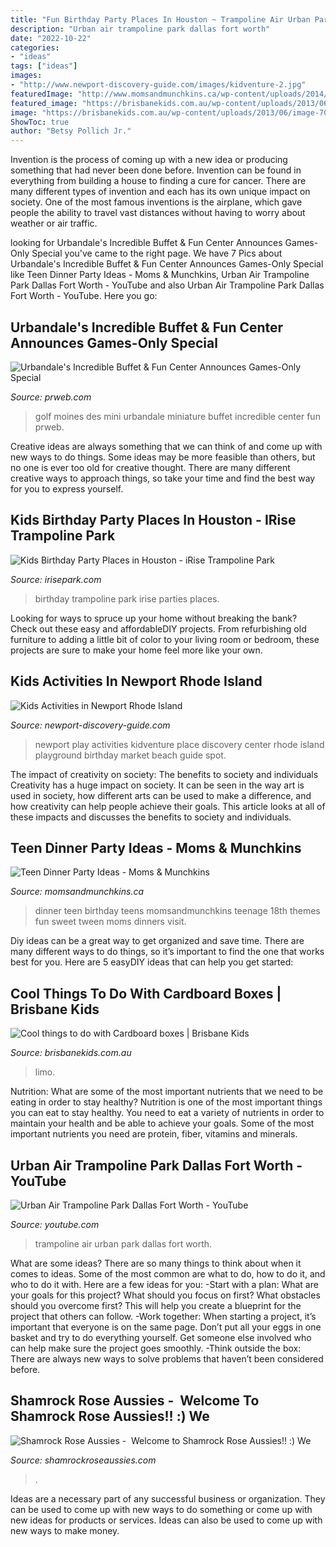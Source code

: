 ```yaml
---
title: "Fun Birthday Party Places In Houston ~ Trampoline Air Urban Park Dallas Fort Worth"
description: "Urban air trampoline park dallas fort worth"
date: "2022-10-22"
categories:
- "ideas"
tags: ["ideas"]
images:
- "http://www.newport-discovery-guide.com/images/kidventure-2.jpg"
featuredImage: "http://www.momsandmunchkins.ca/wp-content/uploads/2014/11/teen-dinner-party-ideas.jpg"
featured_image: "https://brisbanekids.com.au/wp-content/uploads/2013/06/image-703x937.jpeg"
image: "https://brisbanekids.com.au/wp-content/uploads/2013/06/image-703x937.jpeg"
ShowToc: true
author: "Betsy Pollich Jr."
---
```



Invention is the process of coming up with a new idea or producing something that had never been done before. Invention can be found in everything from building a house to finding a cure for cancer. There are many different types of invention and each has its own unique impact on society. One of the most famous inventions is the airplane, which gave people the ability to travel vast distances without having to worry about weather or air traffic.

	

		
looking for Urbandale&#039;s Incredible Buffet &amp; Fun Center Announces Games-Only Special you've came to the right page. We have 7 Pics about Urbandale&#039;s Incredible Buffet &amp; Fun Center Announces Games-Only Special like Teen Dinner Party Ideas - Moms &amp; Munchkins, Urban Air Trampoline Park Dallas Fort Worth - YouTube and also Urban Air Trampoline Park Dallas Fort Worth - YouTube. Here you go:
		
    
## Urbandale&#039;s Incredible Buffet &amp; Fun Center Announces Games-Only Special

<img loading=lazy src="http://ww1.prweb.com/prfiles/2014/04/09/11743775/mini-golf-Des-Moines.jpg" onerror="this.onerror=null;this.src='https://tse1.mm.bing.net/th?id=OIP.2_-1LxL5wz-MpbGDdpRWSwHaGV&amp;pid=15.1';" alt="Urbandale&#039;s Incredible Buffet &amp; Fun Center Announces Games-Only Special">

_Source: prweb.com_

>golf moines des mini urbandale miniature buffet incredible center fun prweb. 

	

Creative ideas are always something that we can think of and come up with new ways to do things. Some ideas may be more feasible than others, but no one is ever too old for creative thought. There are many different creative ways to approach things, so take your time and find the best way for you to express yourself.

    
## Kids Birthday Party Places In Houston - IRise Trampoline Park

<img loading=lazy src="https://www.irisepark.com/images/paty-28.JPG" onerror="this.onerror=null;this.src='https://tse2.mm.bing.net/th?id=OIP.DB_VQTPhlynEWTSTXq4oLgHaJ4&amp;pid=15.1';" alt="Kids Birthday Party Places in Houston - iRise Trampoline Park">

_Source: irisepark.com_

>birthday trampoline park irise parties places. 

	

Looking for ways to spruce up your home without breaking the bank? Check out these easy and affordableDIY projects. From refurbishing old furniture to adding a little bit of color to your living room or bedroom, these projects are sure to make your home feel more like your own.

    
## Kids Activities In Newport Rhode Island

<img loading=lazy src="http://www.newport-discovery-guide.com/images/kidventure-2.jpg" onerror="this.onerror=null;this.src='https://tse3.mm.bing.net/th?id=OIP.bSKPPuZ_mK_ChisCYQwtNQHaE7&amp;pid=15.1';" alt="Kids Activities in Newport Rhode Island">

_Source: newport-discovery-guide.com_

>newport play activities kidventure place discovery center rhode island playground birthday market beach guide spot. 

	

The impact of creativity on society: The benefits to society and individuals
Creativity has a huge impact on society. It can be seen in the way art is used in society, how different arts can be used to make a difference, and how creativity can help people achieve their goals. This article looks at all of these impacts and discusses the benefits to society and individuals.

    
## Teen Dinner Party Ideas - Moms &amp; Munchkins

<img loading=lazy src="http://www.momsandmunchkins.ca/wp-content/uploads/2014/11/teen-dinner-party-ideas.jpg" onerror="this.onerror=null;this.src='https://tse1.mm.bing.net/th?id=OIP.WyZd9bcYYMzf6qFPbyPQ6QHaMd&amp;pid=15.1';" alt="Teen Dinner Party Ideas - Moms &amp; Munchkins">

_Source: momsandmunchkins.ca_

>dinner teen birthday teens momsandmunchkins teenage 18th themes fun sweet tween moms dinners visit. 

	

Diy ideas can be a great way to get organized and save time. There are many different ways to do things, so it’s important to find the one that works best for you. Here are 5 easyDIY ideas that can help you get started: 

    
## Cool Things To Do With Cardboard Boxes | Brisbane Kids

<img loading=lazy src="https://brisbanekids.com.au/wp-content/uploads/2013/06/image-703x937.jpeg" onerror="this.onerror=null;this.src='https://tse2.mm.bing.net/th?id=OIP.9yMyV8xPChvXif1a_yL3aQHaJ3&amp;pid=15.1';" alt="Cool things to do with Cardboard boxes | Brisbane Kids">

_Source: brisbanekids.com.au_

>limo. 

	

Nutrition: What are some of the most important nutrients that we need to be eating in order to stay healthy?
Nutrition is one of the most important things you can eat to stay healthy. You need to eat a variety of nutrients in order to maintain your health and be able to achieve your goals. Some of the most important nutrients you need are protein, fiber, vitamins and minerals.

    
## Urban Air Trampoline Park Dallas Fort Worth - YouTube

<img loading=lazy src="https://i.ytimg.com/vi/WiUdbt4vY7A/maxresdefault.jpg" onerror="this.onerror=null;this.src='https://tse4.mm.bing.net/th?id=OIP.KYMF_HCYIx6RlkHEXXCORwHaEK&amp;pid=15.1';" alt="Urban Air Trampoline Park Dallas Fort Worth - YouTube">

_Source: youtube.com_

>trampoline air urban park dallas fort worth. 

	

What are some ideas?
There are so many things to think about when it comes to ideas. Some of the most common are what to do, how to do it, and who to do it with. Here are a few ideas for you: 
-Start with a plan: What are your goals for this project? What should you focus on first? What obstacles should you overcome first? This will help you create a blueprint for the project that others can follow. 
-Work together: When starting a project, it’s important that everyone is on the same page. Don’t put all your eggs in one basket and try to do everything yourself. Get someone else involved who can help make sure the project goes smoothly. 
-Think outside the box: There are always new ways to solve problems that haven’t been considered before.

    
## Shamrock Rose Aussies - ﻿﻿﻿ Welcome To Shamrock Rose Aussies!! :) We

<img loading=lazy src="http://shamrockroseaussies.com/yahoo_site_admin/assets/images/DSC_0782.124232546_std.JPG" onerror="this.onerror=null;this.src='https://tse4.mm.bing.net/th?id=OIP.A849W9qZ-uNXkjQ6RNtH0QHaE-&amp;pid=15.1';" alt="Shamrock Rose Aussies - ﻿﻿﻿ Welcome to Shamrock Rose Aussies!! :) We">

_Source: shamrockroseaussies.com_

>. 

	

Ideas are a necessary part of any successful business or organization. They can be used to come up with new ways to do something or come up with new ideas for products or services. Ideas can also be used to come up with new ways to make money.

